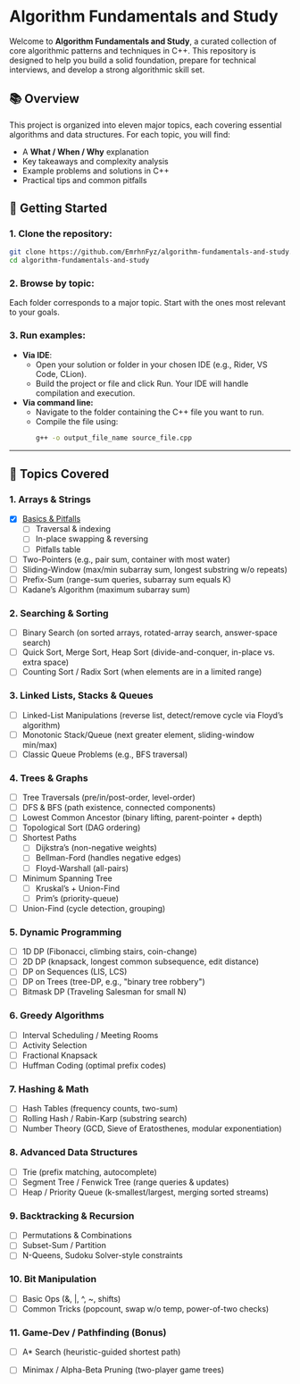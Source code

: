 ﻿# Algorithm Fundamentals and Study

Welcome to **Algorithm Fundamentals and Study**, a curated collection of core algorithmic patterns and techniques in C++. This repository is designed to help you build a solid foundation, prepare for technical interviews, and develop a strong algorithmic skill set.

## 📚 Overview

This project is organized into eleven major topics, each covering essential algorithms and data structures. For each topic, you will find:

- A **What / When / Why** explanation
- Key takeaways and complexity analysis
- Example problems and solutions in C++
- Practical tips and common pitfalls

## 🚀 Getting Started

### 1. **Clone the repository**:
   ```bash
   git clone https://github.com/EmrhnFyz/algorithm-fundamentals-and-study.git
   cd algorithm-fundamentals-and-study
   ```
### 2. **Browse by topic**:
Each folder corresponds to a major topic. Start with the ones most relevant to your goals.
### 3. **Run examples**:
- **Via IDE**:
  - Open your solution or folder in your chosen IDE (e.g., Rider, VS Code, CLion).
  - Build the project or file and click Run. Your IDE will handle compilation and execution.
- **Via command line:**
  - Navigate to the folder containing the C++ file you want to run.
  - Compile the file using:
    ```bash
    g++ -o output_file_name source_file.cpp
    ```
---

## 📂 Topics Covered

### 1. **Arrays & Strings**
    
   - [X] [Basics & Pitfalls](arrays_strings/basics)
     - [ ] Traversal & indexing
     - [ ] In-place swapping & reversing
     - [ ] Pitfalls table
   - [ ] Two-Pointers (e.g., pair sum, container with most water)
   - [ ] Sliding-Window (max/min subarray sum, longest substring w/o repeats)
   - [ ] Prefix-Sum (range-sum queries, subarray sum equals K)
   - [ ] Kadane’s Algorithm (maximum subarray sum)

### 2. **Searching & Sorting**
   - [ ] Binary Search (on sorted arrays, rotated-array search, answer-space search)
   - [ ] Quick Sort, Merge Sort, Heap Sort (divide-and-conquer, in-place vs. extra space)
   - [ ] Counting Sort / Radix Sort (when elements are in a limited range)

### 3. **Linked Lists, Stacks & Queues**
   - [ ] Linked-List Manipulations (reverse list, detect/remove cycle via Floyd’s algorithm)
   - [ ] Monotonic Stack/Queue (next greater element, sliding-window min/max)
   - [ ] Classic Queue Problems (e.g., BFS traversal)

### 4. **Trees & Graphs**
   - [ ] Tree Traversals (pre/in/post-order, level-order)
   - [ ] DFS & BFS (path existence, connected components)
   - [ ] Lowest Common Ancestor (binary lifting, parent-pointer + depth)
   - [ ] Topological Sort (DAG ordering)
   - [ ] Shortest Paths
      - [ ] Dijkstra’s (non-negative weights)
      - [ ] Bellman-Ford (handles negative edges)
      - [ ] Floyd-Warshall (all-pairs)
   - [ ] Minimum Spanning Tree
      - [ ] Kruskal’s + Union-Find
      - [ ] Prim’s (priority-queue)
   - [ ] Union-Find (cycle detection, grouping)

### 5. **Dynamic Programming**
   - [ ] 1D DP (Fibonacci, climbing stairs, coin-change)
   - [ ] 2D DP (knapsack, longest common subsequence, edit distance)
   - [ ] DP on Sequences (LIS, LCS)
   - [ ] DP on Trees (tree-DP, e.g., "binary tree robbery")
   - [ ] Bitmask DP (Traveling Salesman for small N)

### 6. **Greedy Algorithms**
   - [ ] Interval Scheduling / Meeting Rooms
   - [ ] Activity Selection
   - [ ] Fractional Knapsack
   - [ ] Huffman Coding (optimal prefix codes)

### 7. **Hashing & Math**
   - [ ] Hash Tables (frequency counts, two-sum)
   - [ ] Rolling Hash / Rabin-Karp (substring search)
   - [ ] Number Theory (GCD, Sieve of Eratosthenes, modular exponentiation)

### 8. **Advanced Data Structures**
   - [ ] Trie (prefix matching, autocomplete)
   - [ ] Segment Tree / Fenwick Tree (range queries & updates)
   - [ ] Heap / Priority Queue (k-smallest/largest, merging sorted streams)

### 9. **Backtracking & Recursion**
   - [ ] Permutations & Combinations
   - [ ] Subset-Sum / Partition
   - [ ] N-Queens, Sudoku Solver-style constraints

### 10. **Bit Manipulation**
   - [ ] Basic Ops (&, |, ^, \~, shifts)
   - [ ] Common Tricks (popcount, swap w/o temp, power-of-two checks)

### 11. **Game-Dev / Pathfinding (Bonus)**
   - [ ] A\* Search (heuristic-guided shortest path)
   - [ ] Minimax / Alpha-Beta Pruning (two-player game trees)

